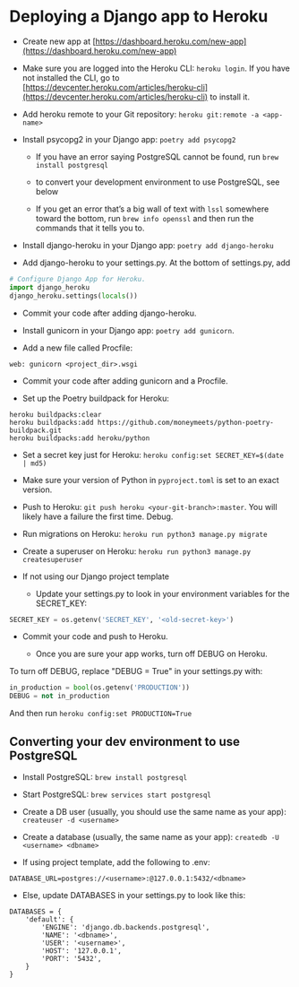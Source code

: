 # Deploying a Django app to Heroku

* Create new app at [https://dashboard.heroku.com/new-app](https://dashboard.heroku.com/new-app)

* Make sure you are logged into the Heroku CLI: `heroku login`. If you have not installed the CLI, go to [https://devcenter.heroku.com/articles/heroku-cli](https://devcenter.heroku.com/articles/heroku-cli) to install it.

* Add heroku remote to your Git repository: `heroku git:remote -a <app-name>`

* Install psycopg2 in your Django app: `poetry add psycopg2`

    * If you have an error saying PostgreSQL cannot be found, run `brew install postgresql`

    * to convert your development environment to use PostgreSQL, see below

    * If you get an error that’s a big wall of text with `lssl` somewhere toward the bottom, run `brew info openssl` and then run the commands that it tells you to.

* Install django-heroku in your Django app: `poetry add django-heroku`

* Add django-heroku to your settings.py. At the bottom of settings.py, add

```py
# Configure Django App for Heroku.
import django_heroku
django_heroku.settings(locals())
```

* Commit your code after adding django-heroku.

* Install gunicorn in your Django app: `poetry add gunicorn`.

* Add a new file called Procfile:

```
web: gunicorn <project_dir>.wsgi
```

* Commit your code after adding gunicorn and a Procfile.


* Set up the Poetry buildpack for Heroku:

```
heroku buildpacks:clear
heroku buildpacks:add https://github.com/moneymeets/python-poetry-buildpack.git
heroku buildpacks:add heroku/python
```

* Set a secret key just for Heroku: `heroku config:set SECRET_KEY=$(date | md5)`
* Make sure your version of Python in `pyproject.toml` is set to an exact version.
* Push to Heroku: `git push heroku <your-git-branch>:master`. You will likely have a failure the first time. Debug.

* Run migrations on Heroku: `heroku run python3 manage.py migrate`

* Create a superuser on Heroku: `heroku run python3 manage.py createsuperuser`

* If not using our Django project template

    * Update your settings.py to look in your environment variables for the SECRET_KEY:

```py
SECRET_KEY = os.getenv('SECRET_KEY', '<old-secret-key>')
```


* Commit your code and push to Heroku.

    * Once you are sure your app works, turn off DEBUG on Heroku.

To turn off DEBUG, replace "DEBUG = True" in your settings.py with:

```py
in_production = bool(os.getenv('PRODUCTION'))
DEBUG = not in_production
```

And then run `heroku config:set PRODUCTION=True`

## Converting your dev environment to use PostgreSQL

* Install PostgreSQL: `brew install postgresql`

* Start PostgreSQL: `brew services start postgresql`

* Create a DB user (usually, you should use the same name as your app): `createuser -d <username>`

* Create a database (usually, the same name as your app): `createdb -U <username> <dbname>`

* If using project template, add the following to .env:

```
DATABASE_URL=postgres://<username>:@127.0.0.1:5432/<dbname>
```

* Else, update DATABASES in your settings.py to look like this:

```
DATABASES = {
    'default': {
        'ENGINE': 'django.db.backends.postgresql',
        'NAME': '<dbname>',
        'USER': '<username>',
        'HOST': '127.0.0.1',
        'PORT': '5432',
    }
}
```

